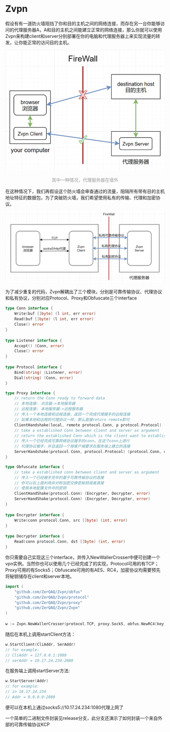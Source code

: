 # Zvpn

假设有有一道防火墙阻挡了你和目的主机之间的网络连接，而存在另一台你能够访问的代理服务器A，A和目的主机之间能建立正常的网络连接，那么你就可以使用Zvpn来构建client和server分别部署在你的电脑和代理服务器上来实现流量的转发，让你能正常的访问目的主机。

![](rm1.png)
<center>
    <div style="color:orange; display: inline-block;
    color: #999;
    padding: 2px;">其中一种情况，代理服务器在墙外</div>
</center>

在这种情况下，我们再假设这个防火墙会审查通过的流量，阻隔所有带有目的主机地址特征的数据包，为了突破防火墙，我们希望使用私有的传输、代理和加密协议。

![](rm2.png)

为了减少重复的代码，Zvpn解耦出了三个模块，分别是可靠传输协议、代理协议和私有协议，分别对应Protocol、Proxy和Obfuscate三个interface

```go
type Conn interface {
	Write(buf []byte) (l int, err error)
	Read(buf []byte) (l int, err error)
	Close() error
}

type Listener interface {
	Accept() (Conn, error)
	Close() error
}

type Protocol interface {
	Bind(string) (Listener, error)
	Dial(string) (Conn, error)
}
```
```go
type Proxy interface {
	// return the Conn ready to forward data
	// 本地连接: 浏览器->本地服务器
	// 远程连接: 本地服务器->远程服务器
	// 传入一个本地连接和远程连接，返回一个完成代理握手的远程连接
	// 如果本地和远程的代理协议一样，那么直接return remote即可
	ClientHandshake(local, remote protocol.Conn, p protocol.Protocol) (protocol.Conn, error)
	// take a established Conn between client and server as argument
	// return the established Conn which is the client want to established
	// 传入一个已经完成可靠网络协议握手的conn，在这个conn上进行
	// 代理协议握手，并且返回一个按客户端要求在服务端上建立的连接
	ServerHandshake(protocol.Conn, protocol.Protocol) (protocol.Conn, error)
}
```
```go
type Obfuscate interface {
    // take a established conn between client and server as argument
	// 传入一个已经握手完毕的基于可靠传输协议的连接
	// 你可以在上面利用非对称加密交换密秘钥或者直接
	// 使用本地配置文件中的密钥
	ClientHandShake(protocol.Conn) (Encrypter, Decrypter, error)
	ServerHandShake(protocol.Conn) (Encrypter, Decrypter, error)
}

type Encrypter interface {
	Write(conn protocol.Conn, src []byte) (int, error)
}

type Decrypter interface {
	Read(conn protocol.Conn, dst []byte) (int, error)
}
```
你只需要自己实现这三个interface，并传入NewWallerCrosser中便可创建一个vpn实例。当然你也可以使用几个已经完成了的实现，Protocol可用的有TCP；Proxy可用的有Socks5；Obfuscate可用的有AES、RC4，加密协议均需要预先将秘钥储存在client和server本地。
```go
import (
	"github.com/ZerQAQ/Zvpn/obfus"
	"github.com/ZerQAQ/Zvpn/protocol"
	"github.com/ZerQAQ/Zvpn/proxy"
	"github.com/ZerQAQ/Zvpn/Zvpn"
)

w := Zvpn.NewWallerCrosser(protocol.TCP, proxy.Sock5, obfus.NewRC4(key))
```
随后在本机上调用startClient方法：
```go
w.StartClient(CliAddr, SerAddr)
// for example:
// CliAddr = 127.0.0.1:1080
// serAddr = 10.17.24.234:2080
```
在服务端上调用startServer方法:
```go
w.StartServer(Addr)
// for example:
// in 10.17.24.234
// Addr = 0.0.0.0:2080
```
便可以在本机上通过socks5://10.17.24.234:1080代理上网了

一个简单的二进制文件封装见release分支，此分支还演示了如何封装一个来自外部的可靠传输协议KCP